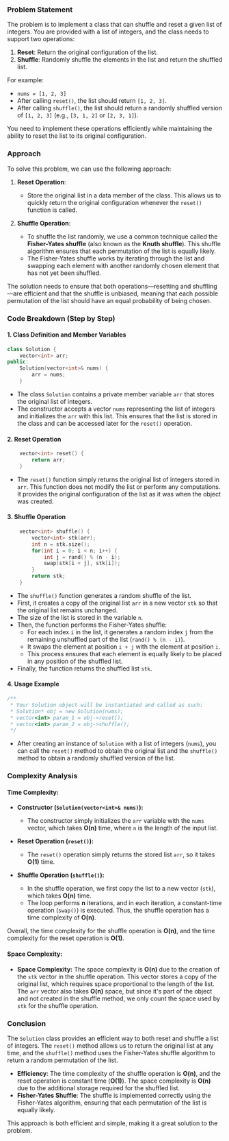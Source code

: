 ### Problem Statement

The problem is to implement a class that can shuffle and reset a given list of integers. You are provided with a list of integers, and the class needs to support two operations:

1. **Reset**: Return the original configuration of the list.
2. **Shuffle**: Randomly shuffle the elements in the list and return the shuffled list.

For example:
- `nums = [1, 2, 3]`
- After calling `reset()`, the list should return `[1, 2, 3]`.
- After calling `shuffle()`, the list should return a randomly shuffled version of `[1, 2, 3]` (e.g., `[3, 1, 2]` or `[2, 3, 1]`).

You need to implement these operations efficiently while maintaining the ability to reset the list to its original configuration.

### Approach

To solve this problem, we can use the following approach:

1. **Reset Operation**: 
   - Store the original list in a data member of the class. This allows us to quickly return the original configuration whenever the `reset()` function is called.
   
2. **Shuffle Operation**: 
   - To shuffle the list randomly, we use a common technique called the **Fisher-Yates shuffle** (also known as the **Knuth shuffle**). This shuffle algorithm ensures that each permutation of the list is equally likely. 
   - The Fisher-Yates shuffle works by iterating through the list and swapping each element with another randomly chosen element that has not yet been shuffled.

The solution needs to ensure that both operations—resetting and shuffling—are efficient and that the shuffle is unbiased, meaning that each possible permutation of the list should have an equal probability of being chosen.

### Code Breakdown (Step by Step)

#### 1. Class Definition and Member Variables
```cpp
class Solution {
    vector<int> arr;
public:
    Solution(vector<int>& nums) {
        arr = nums;
    }
```
- The class `Solution` contains a private member variable `arr` that stores the original list of integers.
- The constructor accepts a vector `nums` representing the list of integers and initializes the `arr` with this list. This ensures that the list is stored in the class and can be accessed later for the `reset()` operation.

#### 2. Reset Operation
```cpp
    vector<int> reset() {
        return arr;
    }
```
- The `reset()` function simply returns the original list of integers stored in `arr`. This function does not modify the list or perform any computations. It provides the original configuration of the list as it was when the object was created.

#### 3. Shuffle Operation
```cpp
    vector<int> shuffle() {
        vector<int> stk(arr);
        int n = stk.size();
        for(int i = 0; i < n; i++) {
            int j = rand() % (n - i);
            swap(stk[i + j], stk[i]);
        }
        return stk;
    }
```
- The `shuffle()` function generates a random shuffle of the list.
- First, it creates a copy of the original list `arr` in a new vector `stk` so that the original list remains unchanged.
- The size of the list is stored in the variable `n`.
- Then, the function performs the Fisher-Yates shuffle:
  - For each index `i` in the list, it generates a random index `j` from the remaining unshuffled part of the list (`rand() % (n - i)`).
  - It swaps the element at position `i + j` with the element at position `i`.
  - This process ensures that each element is equally likely to be placed in any position of the shuffled list.
- Finally, the function returns the shuffled list `stk`.

#### 4. Usage Example
```cpp
/**
 * Your Solution object will be instantiated and called as such:
 * Solution* obj = new Solution(nums);
 * vector<int> param_1 = obj->reset();
 * vector<int> param_2 = obj->shuffle();
 */
```
- After creating an instance of `Solution` with a list of integers (`nums`), you can call the `reset()` method to obtain the original list and the `shuffle()` method to obtain a randomly shuffled version of the list.

### Complexity Analysis

#### Time Complexity:
- **Constructor (`Solution(vector<int>& nums)`):** 
  - The constructor simply initializes the `arr` variable with the `nums` vector, which takes **O(n)** time, where `n` is the length of the input list.
  
- **Reset Operation (`reset()`):**
  - The `reset()` operation simply returns the stored list `arr`, so it takes **O(1)** time.
  
- **Shuffle Operation (`shuffle()`):**
  - In the shuffle operation, we first copy the list to a new vector (`stk`), which takes **O(n)** time.
  - The loop performs **n** iterations, and in each iteration, a constant-time operation (`swap()`) is executed. Thus, the shuffle operation has a time complexity of **O(n)**.

Overall, the time complexity for the shuffle operation is **O(n)**, and the time complexity for the reset operation is **O(1)**.

#### Space Complexity:
- **Space Complexity:** The space complexity is **O(n)** due to the creation of the `stk` vector in the shuffle operation. This vector stores a copy of the original list, which requires space proportional to the length of the list. The `arr` vector also takes **O(n)** space, but since it's part of the object and not created in the shuffle method, we only count the space used by `stk` for the shuffle operation.

### Conclusion

The `Solution` class provides an efficient way to both reset and shuffle a list of integers. The `reset()` method allows us to return the original list at any time, and the `shuffle()` method uses the Fisher-Yates shuffle algorithm to return a random permutation of the list. 

- **Efficiency**: The time complexity of the shuffle operation is **O(n)**, and the reset operation is constant time (**O(1)**). The space complexity is **O(n)** due to the additional storage required for the shuffled list.
- **Fisher-Yates Shuffle**: The shuffle is implemented correctly using the Fisher-Yates algorithm, ensuring that each permutation of the list is equally likely.

This approach is both efficient and simple, making it a great solution to the problem.